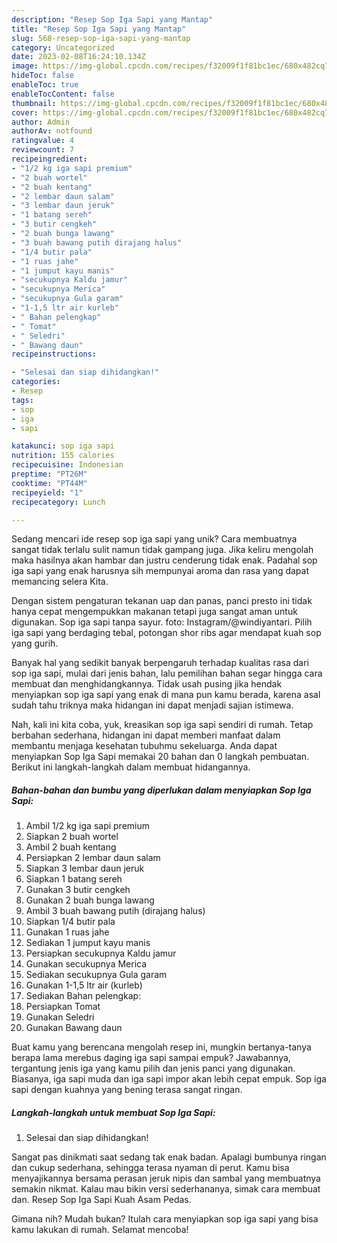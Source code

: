 ```yaml
---
description: "Resep Sop Iga Sapi yang Mantap"
title: "Resep Sop Iga Sapi yang Mantap"
slug: 568-resep-sop-iga-sapi-yang-mantap
category: Uncategorized
date: 2023-02-08T16:24:10.134Z
image: https://img-global.cpcdn.com/recipes/f32009f1f81bc1ec/680x482cq70/sop-iga-sapi-foto-resep-utama.jpg
hideToc: false
enableToc: true
enableTocContent: false
thumbnail: https://img-global.cpcdn.com/recipes/f32009f1f81bc1ec/680x482cq70/sop-iga-sapi-foto-resep-utama.jpg
cover: https://img-global.cpcdn.com/recipes/f32009f1f81bc1ec/680x482cq70/sop-iga-sapi-foto-resep-utama.jpg
author: Admin
authorAv: notfound
ratingvalue: 4
reviewcount: 7
recipeingredient:
- "1/2 kg iga sapi premium"
- "2 buah wortel"
- "2 buah kentang"
- "2 lembar daun salam"
- "3 lembar daun jeruk"
- "1 batang sereh"
- "3 butir cengkeh"
- "2 buah bunga lawang"
- "3 buah bawang putih dirajang halus"
- "1/4 butir pala"
- "1 ruas jahe"
- "1 jumput kayu manis"
- "secukupnya Kaldu jamur"
- "secukupnya Merica"
- "secukupnya Gula garam"
- "1-1,5 ltr air kurleb"
- " Bahan pelengkap"
- " Tomat"
- " Seledri"
- " Bawang daun"
recipeinstructions:

- "Selesai dan siap dihidangkan!"
categories:
- Resep
tags:
- sop
- iga
- sapi

katakunci: sop iga sapi 
nutrition: 155 calories
recipecuisine: Indonesian
preptime: "PT26M"
cooktime: "PT44M"
recipeyield: "1"
recipecategory: Lunch

---
```





Sedang mencari ide resep sop iga sapi yang unik? Cara membuatnya sangat tidak terlalu sulit namun tidak gampang juga. Jika keliru mengolah maka hasilnya akan hambar dan justru cenderung tidak enak. Padahal sop iga sapi yang enak harusnya sih mempunyai aroma dan rasa yang dapat memancing selera Kita.





Dengan sistem pengaturan tekanan uap dan panas, panci presto ini tidak hanya cepat mengempukkan makanan tetapi juga sangat aman untuk digunakan. Sop iga sapi tanpa sayur. foto: Instagram/@windiyantari. Pilih iga sapi yang berdaging tebal, potongan shor ribs agar mendapat kuah sop yang gurih.

Banyak hal yang sedikit banyak berpengaruh terhadap kualitas rasa dari sop iga sapi, mulai dari jenis bahan, lalu pemilihan bahan segar hingga cara membuat dan menghidangkannya. Tidak usah pusing jika hendak menyiapkan sop iga sapi yang enak di mana pun kamu berada, karena asal sudah tahu triknya maka hidangan ini dapat menjadi sajian istimewa.






Nah, kali ini kita coba, yuk, kreasikan sop iga sapi sendiri di rumah. Tetap berbahan sederhana, hidangan ini dapat memberi manfaat dalam membantu menjaga kesehatan tubuhmu sekeluarga. Anda dapat menyiapkan Sop Iga Sapi memakai 20 bahan dan 0 langkah pembuatan. Berikut ini langkah-langkah dalam membuat hidangannya.

<!--inarticleads1-->

##### Bahan-bahan dan bumbu yang diperlukan dalam menyiapkan Sop Iga Sapi:

1. Ambil 1/2 kg iga sapi premium
1. Siapkan 2 buah wortel
1. Ambil 2 buah kentang
1. Persiapkan 2 lembar daun salam
1. Siapkan 3 lembar daun jeruk
1. Siapkan 1 batang sereh
1. Gunakan 3 butir cengkeh
1. Gunakan 2 buah bunga lawang
1. Ambil 3 buah bawang putih (dirajang halus)
1. Siapkan 1/4 butir pala
1. Gunakan 1 ruas jahe
1. Sediakan 1 jumput kayu manis
1. Persiapkan secukupnya Kaldu jamur
1. Gunakan secukupnya Merica
1. Sediakan secukupnya Gula garam
1. Gunakan 1-1,5 ltr air (kurleb)
1. Sediakan  Bahan pelengkap:
1. Persiapkan  Tomat
1. Gunakan  Seledri
1. Gunakan  Bawang daun


Buat kamu yang berencana mengolah resep ini, mungkin bertanya-tanya berapa lama merebus daging iga sapi sampai empuk? Jawabannya, tergantung jenis iga yang kamu pilih dan jenis panci yang digunakan. Biasanya, iga sapi muda dan iga sapi impor akan lebih cepat empuk. Sop iga sapi dengan kuahnya yang bening terasa sangat ringan. 

<!--inarticleads2-->

##### Langkah-langkah untuk membuat Sop Iga Sapi:


1. Selesai dan siap dihidangkan!

Sangat pas dinikmati saat sedang tak enak badan. Apalagi bumbunya ringan dan cukup sederhana, sehingga terasa nyaman di perut. Kamu bisa menyajikannya bersama perasan jeruk nipis dan sambal yang membuatnya semakin nikmat. Kalau mau bikin versi sederhananya, simak cara membuat dan. Resep Sop Iga Sapi Kuah Asam Pedas. 

Gimana nih? Mudah bukan? Itulah cara menyiapkan sop iga sapi yang bisa kamu lakukan di rumah. Selamat mencoba!
